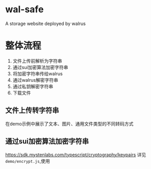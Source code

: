 # wal-safe
A  storage website deployed by walrus

# 整体流程

1. 文件上传前解析为字符串
2. 通过sui加密算法加密字符串
3. 将加密字符串传给walrus
4. 通过walrus解密字符串
4. 通过私钥解密字符串
4. 下载文件

## 文件上传转字符串
  在demo示例中展示了文本、图片、通用文件类型的不同转码方式
## 通过sui加密算法加密字符串
  https://sdk.mystenlabs.com/typescript/cryptography/keypairs
  详见`demo/encrypt.js`,使用


